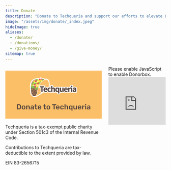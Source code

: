 ```yaml
---
title: Donate
description: "Donate to Techqueria and support our efforts to elevate Latinx in Tech."
image: "/assets/img/donate/_index.jpeg"
hideImage: true
aliases:
  - /donate/
  - /donations/
  - /give-money/
sitemap: true
---
```


<div class="columns">
  <div class="column is-half">
    <p><img src="/assets/img/donate/donate.jpg" alt="Donate to Techqueria"></p>
    <p>Techqueria is a tax-exempt public charity under Section 501c3 of the Internal Revenue Code.</p>
    <p>Contributions to Techqueria are tax-deductible to the extent provided by law.</p>
    <p>EIN 83-2656715</p>
  </div>
  <div class="column is-half">
    <script src="https://donorbox.org/widget.js" paypalExpress="false"></script>
    <noscript>Please enable JavaScript to enable Donorbox.</noscript>
    <iframe
      src="https://donorbox.org/embed/techqueria?amount=25&hide_donation_meter=true" width="100%"
      style="max-height:none!important" seamless="seamless" name="donorbox" frameborder="0" scrolling="no"
      allowpaymentrequest></iframe>
  </div>
</div>
